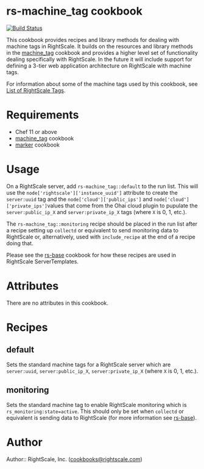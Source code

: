 # rs-machine_tag cookbook

[![Build Status](https://travis-ci.org/rightscale-cookbooks/rs-machine_tag.png?branch=master)](https://travis-ci.org/rightscale-cookbooks/rs-machine_tag)

This cookbook provides recipes and library methods for dealing with machine tags
in RightScale. It builds on the resources and library methods in the
[machine_tag] cookbook and provides a higher level set of functionality dealing
specifically with RightScale. In the future it will include support for defining
a 3-tier web application architecture on RightScale with machine tags.

For information about some of the machine tags used by this cookbook, see [List
of RightScale Tags].

[List of RightScale Tags]: http://support.rightscale.com/15-References/Machine_Tags/List_of_RightScale_Tags

# Requirements

* Chef 11 or above
* [machine_tag] cookbook
* [marker] cookbook

[machine_tag]: https://github.com/rightscale-cookbooks/machine_tag
[marker]: https://github.com/rightscale-cookbooks/marker

# Usage

On a RightScale server, add `rs-machine_tag::default` to the run list. This will
use the `node['rightscale']['instance_uuid']` attribute to create the
`server:uuid` tag and the `node['cloud']['public_ips']` and
`node['cloud']['private_ips']`values  that come from the Ohai cloud plugin to
pupulate the `server:public_ip_X` and `server:private_ip_X` tags (where `X` is 
0, 1, etc.).

The `rs-machine_tag::monitoring` recipe should be placed in the run list after a
recipe setting up `collectd` or equivalent to send monitoring data to RightScale
or, alternatively, used with `include_recipe` at the end of a recipe doing that.

Please see the [rs-base] cookbook for how these recipes are used in RightScale
ServerTemplates.

# Attributes

There are no attributes in this cookbook.

# Recipes

## default

Sets the standard machine tags for a RightScale server which are `server:uuid`, `server:public_ip_X`, `server:private_ip_X` (where `X` is 0, 1, etc.).

## monitoring

Sets the standard machine tag to enable RightScale monitoring which is `rs_monitoring:state=active`. This should only be set when `collectd` or equivalent is sending data to RightScale (for more information see [rs-base]).

[rs-base]: https://github.com/rightscale-cookbooks/rs-base

# Author

Author:: RightScale, Inc. (<cookbooks@rightscale.com>)
